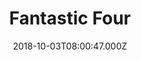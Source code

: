 ---
title: "Fantastic Four"
year: 2005
date: 2018-10-03T08:00:47.000Z
permalink: /almanac/movies/2018-10-03-fantastic-four/index.html
rating: 3
tmdbid: 9738
---